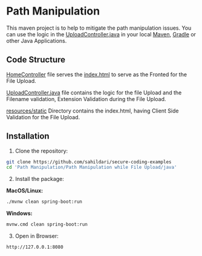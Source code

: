 # Path Manipulation

This maven project is to help to mitigate the path manipulation issues. You can use the logic in the [UploadController.java](./src/main/java/securecodingexamples/fileupload/pathmanipulation/UploadController.java) in your local [Maven](https://maven.apache.org/), [Gradle](https://gradle.org/) or other Java Applications.

## Code Structure

[HomeController](.//src/main/java/securecodingexamples/fileupload/pathmanipulation/HomeController.java) file serves the [index.html](./src/main/resources/static/index.html) to serve as the Fronted for the File Upload.

[UploadController.java](./src/main/java/securecodingexamples/fileupload/pathmanipulation/UploadController.java) file contains the logic for the file Upload and the Filename validation, Extension Validation during the File Upload.

[resources/static](./src/main/resources/static/) Directory contains the index.html, having Client Side Validation for the File Upload.

## Installation
1. Clone the repository:
```sh
git clone https://github.com/sahildari/secure-coding-examples
cd 'Path Manipulation/Path Manipulation while File Upload/java'
```
2. Install the package:

**MacOS/Linux:**
```sh
./mvnw clean spring-boot:run
```

**Windows:**
```sh
mvnw.cmd clean spring-boot:run
```
3. Open in Browser:
```
http://127.0.0.1:8080
```
